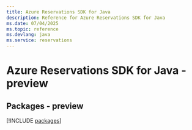 ```yaml
---
title: Azure Reservations SDK for Java
description: Reference for Azure Reservations SDK for Java
ms.date: 07/04/2025
ms.topic: reference
ms.devlang: java
ms.service: reservations
---
```

# Azure Reservations SDK for Java - preview
## Packages - preview
[!INCLUDE [packages](reservations-index.md)]